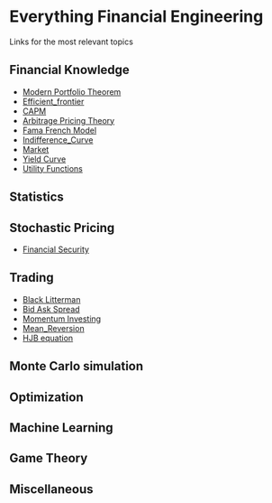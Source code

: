 # Everything Financial Engineering
Links for the most relevant topics

## Financial Knowledge
- [Modern Portfolio Theorem](https://en.wikipedia.org/wiki/Modern_portfolio_theory)
- [Efficient_frontier](https://en.wikipedia.org/wiki/Efficient_frontier)
- [CAPM](https://en.wikipedia.org/wiki/Capital_asset_pricing_model)
- [Arbitrage Pricing Theory](https://en.wikipedia.org/wiki/Arbitrage_pricing_theory)
- [Fama French Model](https://en.wikipedia.org/wiki/Fama%E2%80%93French_three-factor_model)
- [Indifference_Curve](https://en.wikipedia.org/wiki/Indifference_curve)
- [Market](https://en.wikipedia.org/wiki/Financial_market)
- [Yield Curve](https://en.wikipedia.org/wiki/Yield_curve)
- [Utility Functions](https://en.wikipedia.org/wiki/Cardinal_utility)

## Statistics



## Stochastic Pricing
- [Financial Security](https://en.wikipedia.org/wiki/Security_(finance))

## Trading
- [Black Litterman](https://en.wikipedia.org/wiki/Black%E2%80%93Litterman_model)
- [Bid Ask Spread](https://en.wikipedia.org/wiki/Bid%E2%80%93ask_spread)
- [Momentum Investing](https://en.wikipedia.org/wiki/Momentum_investing)
- [Mean_Reversion](https://en.wikipedia.org/wiki/Mean_reversion_(finance))
- [HJB equation](https://en.wikipedia.org/wiki/Hamilton%E2%80%93Jacobi%E2%80%93Bellman_equation)

## Monte Carlo simulation


## Optimization



## Machine Learning



## Game Theory



## Miscellaneous
